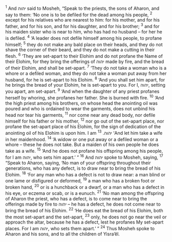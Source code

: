<sup>1</sup> And יהוה said to Mosheh, “Speak to the priests, the sons of Aharon, and say to them: ‘No one is to be defiled for the dead among his people,
<sup>2</sup> except for his relatives who are nearest to him: for his mother, and for his father, and for his son, and for his daughter, and for his brother;
<sup>3</sup> and for his maiden sister who is near to him, who has had no husband – for her he is defiled.
<sup>4</sup> ‘A leader does not defile himself among his people, to profane himself;
<sup>5</sup> they do not make any bald place on their heads, and they do not shave the corner of their beard, and they do not make a cutting in their flesh.
<sup>6</sup> ‘They are set-apart to their Elohim and do not profane the Name of their Elohim, for they bring the offerings of יהוה made by fire, and the bread of their Elohim, and shall be set-apart.
<sup>7</sup> ‘They do not take a woman who is a whore or a defiled woman, and they do not take a woman put away from her husband, for he is set-apart to his Elohim.
<sup>8</sup> ‘And you shall set him apart, for he brings the bread of your Elohim, he is set-apart to you. For I, יהוה, setting you apart, am set-apart.
<sup>9</sup> ‘And when the daughter of any priest profanes herself by whoring, she profanes her father. She is burned with fire.
<sup>10</sup> ‘And the high priest among his brothers, on whose head the anointing oil was poured and who is ordained to wear the garments, does not unbind his head nor tear his garments,
<sup>11</sup> nor come near any dead body, nor defile himself for his father or his mother,
<sup>12</sup> nor go out of the set-apart place, nor profane the set-apart place of his Elohim, for the sign of dedication of the anointing oil of his Elohim is upon him. I am יהוה.
<sup>13</sup> ‘And let him take a wife in her maidenhood.
<sup>14</sup> ‘A widow or one put away or a defiled woman or a whore – these he does not take. But a maiden of his own people he does take as a wife.
<sup>15</sup> ‘And he does not profane his offspring among his people, for I am יהוה, who sets him apart.’ ”
<sup>16</sup> And יהוה spoke to Mosheh, saying,
<sup>17</sup> “Speak to Aharon, saying, ‘No man of your offspring throughout their generations, who has any defect, is to draw near to bring the bread of his Elohim.
<sup>18</sup> ‘For any man who has a defect is not to draw near: a man blind or one lame or disfigured or deformed,
<sup>19</sup> a man who has a broken foot or broken hand,
<sup>20</sup> or is a hunchback or a dwarf, or a man who has a defect in his eye, or eczema or scab, or is a eunuch.
<sup>21</sup> ‘No man among the offspring of Aharon the priest, who has a defect, is to come near to bring the offerings made by fire to יהוה – he has a defect, he does not come near to bring the bread of his Elohim.
<sup>22</sup> ‘He does eat the bread of his Elohim, both the most set-apart and the set-apart,
<sup>23</sup> only, he does not go near the veil or approach the altar, because he has a defect, lest he profanes My set-apart places. For I am יהוה, who sets them apart.’ ”
<sup>24</sup> Thus Mosheh spoke to Aharon and his sons, and to all the children of Yisra’ĕl.
